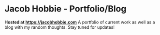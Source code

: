 # Jacob Hobbie - Portfolio/Blog

**Hosted at https://jacobhobbie.com**
A portfolio of current work as well as a blog with my random thoughts. Stay tuned for updates!
